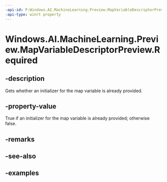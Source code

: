 ```yaml
---
-api-id: P:Windows.AI.MachineLearning.Preview.MapVariableDescriptorPreview.Required
-api-type: winrt property
---
```


<!-- Property syntax.
public bool Required { get; }
-->

# Windows.AI.MachineLearning.Preview.MapVariableDescriptorPreview.Required

## -description
Gets whether an initializer for the map variable is already provided.

## -property-value
True if an initializer for the map variable is already provided; otherwise false.

## -remarks

## -see-also

## -examples

